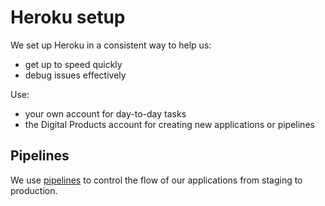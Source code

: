 # Heroku setup

We set up Heroku in a consistent way to help us:

* get up to speed quickly
* debug issues effectively

Use:

* your own account for day-to-day tasks
* the Digital Products account for creating new applications or pipelines

## Pipelines

We use [pipelines](https://devcenter.heroku.com/articles/pipelines) to control the flow of our applications from staging to production.
